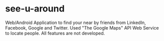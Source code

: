 # see-u-around
Web/Android Application to find your near by friends from LinkedIn, Facebook, Google and Twitter. Used "The Google Maps" API Web Service to locate people. All features are not developed.
